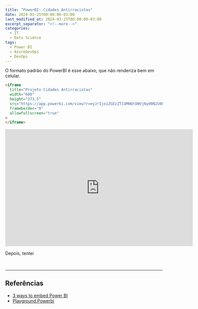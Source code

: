 ```yaml
---
title: "PowerBI: Cidades Antirracistas"
date: 2024-03-25T00:00:00-03:00
last_modified_at: 2024-03-25T00:00:00-03:00
excerpt_separator: "<!--more-->"
categories:
  - IT
  - Data Science
tags:
  - Power BI
  - AzureDevOps
  - DevOps
---
```


O formato padrão do PowerBI é esse abaixo, que não renderiza bem em celular.

```html
<iframe
  title="Projeto Cidades Antirracistas"
  width="600"
  height="373.5"
  src="https://app.powerbi.com/view?r=eyJrIjoiZGEzZTI4MWQtOWVjNy00N2U0LThhODAtMjgxODJlYjQ4ZTA3IiwidCI6IjJkYmQ4NDk5LTUwOGQtNGI3Ni1hMzFkLWNhMzljYjNkOGYxZCJ9"
  frameborder="0"
  allowfullscreen="true"
>
</iframe>
```

<iframe
  title="Projeto Cidades Antirracistas"
  width="600"
  height="373.5"
  src="https://app.powerbi.com/view?r=eyJrIjoiZGEzZTI4MWQtOWVjNy00N2U0LThhODAtMjgxODJlYjQ4ZTA3IiwidCI6IjJkYmQ4NDk5LTUwOGQtNGI3Ni1hMzFkLWNhMzljYjNkOGYxZCJ9"
  frameborder="0"
  allowFullScreen="true">
</iframe>

<br>

Depois, tentei

<br>

---

## Referências

- [3 ways to embed Power BI](https://guyinacube.com/2016/07/26/3-ways-to-embed-power-bi/)
- [Playground.Powerbi](https://playground.powerbi.com/)

